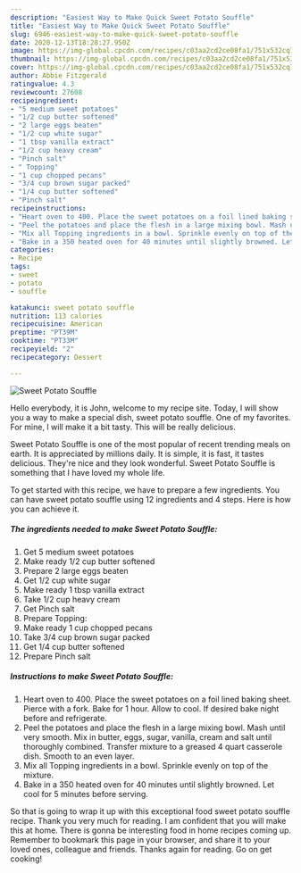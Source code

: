 ```yaml
---
description: "Easiest Way to Make Quick Sweet Potato Souffle"
title: "Easiest Way to Make Quick Sweet Potato Souffle"
slug: 6946-easiest-way-to-make-quick-sweet-potato-souffle
date: 2020-12-13T18:28:27.950Z
image: https://img-global.cpcdn.com/recipes/c03aa2cd2ce08fa1/751x532cq70/sweet-potato-souffle-recipe-main-photo.jpg
thumbnail: https://img-global.cpcdn.com/recipes/c03aa2cd2ce08fa1/751x532cq70/sweet-potato-souffle-recipe-main-photo.jpg
cover: https://img-global.cpcdn.com/recipes/c03aa2cd2ce08fa1/751x532cq70/sweet-potato-souffle-recipe-main-photo.jpg
author: Abbie Fitzgerald
ratingvalue: 4.3
reviewcount: 27608
recipeingredient:
- "5 medium sweet potatoes"
- "1/2 cup butter softened"
- "2 large eggs beaten"
- "1/2 cup white sugar"
- "1 tbsp vanilla extract"
- "1/2 cup heavy cream"
- "Pinch salt"
- " Topping"
- "1 cup chopped pecans"
- "3/4 cup brown sugar packed"
- "1/4 cup butter softened"
- "Pinch salt"
recipeinstructions:
- "Heart oven to 400. Place the sweet potatoes on a foil lined baking sheet. Pierce with a fork. Bake for 1 hour. Allow to cool. If desired bake night before and refrigerate."
- "Peel the potatoes and place the flesh in a large mixing bowl. Mash until very smooth. Mix in butter, eggs, sugar, vanilla, cream and salt until thoroughly combined. Transfer mixture to a greased 4 quart casserole dish. Smooth to an even layer."
- "Mix all Topping ingredients in a bowl. Sprinkle evenly on top of the mixture."
- "Bake in a 350 heated oven for 40 minutes until slightly browned. Let cool for 5 minutes before serving."
categories:
- Recipe
tags:
- sweet
- potato
- souffle

katakunci: sweet potato souffle 
nutrition: 113 calories
recipecuisine: American
preptime: "PT39M"
cooktime: "PT33M"
recipeyield: "2"
recipecategory: Dessert

---
```



![Sweet Potato Souffle](https://img-global.cpcdn.com/recipes/c03aa2cd2ce08fa1/751x532cq70/sweet-potato-souffle-recipe-main-photo.jpg)

Hello everybody, it is John, welcome to my recipe site. Today, I will show you a way to make a special dish, sweet potato souffle. One of my favorites. For mine, I will make it a bit tasty. This will be really delicious.



Sweet Potato Souffle is one of the most popular of recent trending meals on earth. It is appreciated by millions daily. It is simple, it is fast, it tastes delicious. They're nice and they look wonderful. Sweet Potato Souffle is something that I have loved my whole life.


To get started with this recipe, we have to prepare a few ingredients. You can have sweet potato souffle using 12 ingredients and 4 steps. Here is how you can achieve it.

<!--inarticleads1-->

##### The ingredients needed to make Sweet Potato Souffle:

1. Get 5 medium sweet potatoes
1. Make ready 1/2 cup butter softened
1. Prepare 2 large eggs beaten
1. Get 1/2 cup white sugar
1. Make ready 1 tbsp vanilla extract
1. Take 1/2 cup heavy cream
1. Get Pinch salt
1. Prepare  Topping:
1. Make ready 1 cup chopped pecans
1. Take 3/4 cup brown sugar packed
1. Get 1/4 cup butter softened
1. Prepare Pinch salt




<!--inarticleads2-->

##### Instructions to make Sweet Potato Souffle:

1. Heart oven to 400. Place the sweet potatoes on a foil lined baking sheet. Pierce with a fork. Bake for 1 hour. Allow to cool. If desired bake night before and refrigerate.
1. Peel the potatoes and place the flesh in a large mixing bowl. Mash until very smooth. Mix in butter, eggs, sugar, vanilla, cream and salt until thoroughly combined. Transfer mixture to a greased 4 quart casserole dish. Smooth to an even layer.
1. Mix all Topping ingredients in a bowl. Sprinkle evenly on top of the mixture.
1. Bake in a 350 heated oven for 40 minutes until slightly browned. Let cool for 5 minutes before serving.




So that is going to wrap it up with this exceptional food sweet potato souffle recipe. Thank you very much for reading. I am confident that you will make this at home. There is gonna be interesting food in home recipes coming up. Remember to bookmark this page in your browser, and share it to your loved ones, colleague and friends. Thanks again for reading. Go on get cooking!
